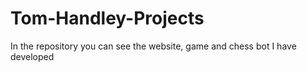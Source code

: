 # Tom-Handley-Projects
In the repository you can see the website, game and chess bot I have developed
